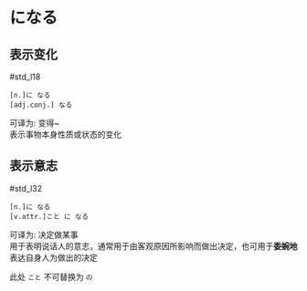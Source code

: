# になる

## 表示变化  

 #std_l18  

```nihongo
[n.]に なる  
[adj.conj.] なる  
```

可译为: 变得~  
表示事物本身性质或状态的变化  

## 表示意志

 #std_l32  

```nihongo
[n.]に なる  
[v.attr.]こと に なる  
```

可译为: 决定做某事  
用于表明说话人的意志，通常用于由客观原因所影响而做出决定，也可用于**委婉地**表达自身人为做出的决定  

此处 `こと` 不可替换为 `の`  

